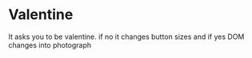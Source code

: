 # Valentine
It asks you to be valentine. if no it changes button sizes and if yes DOM changes into photograph
